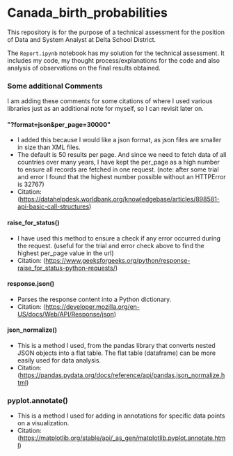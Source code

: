 # Canada_birth_probabilities
This repository is for the purpose of a technical assessment for the position of Data and System Analyst at Delta School District.

The `Report.ipynb` notebook has my solution for the technical assessment. It includes my code, my thought process/explanations for the code and also analysis of observations on the final results obtained.


### Some additional Comments
I am adding these comments for some citations of where I used various libraries just as an additional note for myself, so I can revisit later on.

#### "?format=json&per_page=30000"
- I added this because I would like a json format, as json files are smaller in size than XML files. 
- The default is 50 results per page. And since we need to fetch data of all countries over many years, I have kept the per_page as a high number to ensure all records are fetched in one request. (note: after some trial and error I found that the highest number possible without an HTTPError is 32767)
- Citation: (https://datahelpdesk.worldbank.org/knowledgebase/articles/898581-api-basic-call-structures)

#### raise_for_status()
- I have used this method to ensure a check if any error occurred during the request. (useful for the trial and error check above to find the highest per_page value in the url)
- Citation: (https://www.geeksforgeeks.org/python/response-raise_for_status-python-requests/)

#### response.json()
- Parses the response content into a Python dictionary.
- Citation: (https://developer.mozilla.org/en-US/docs/Web/API/Response/json)

#### json_normalize()
- This is a method I used, from the pandas library that converts nested JSON objects into a flat table. The flat table (dataframe) can be more easily used for data analysis. 
- Citation: (https://pandas.pydata.org/docs/reference/api/pandas.json_normalize.html)

### pyplot.annotate()
- This is a method I used for adding in annotations for specific data points on a visualization.
- Citation: (https://matplotlib.org/stable/api/_as_gen/matplotlib.pyplot.annotate.html)
